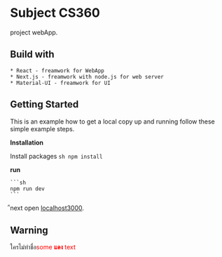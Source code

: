 # Subject CS360
project webApp.

## Build with 
    * React - freamwork for WebApp
    * Next.js - freamwork with node.js for web server
    * Material-UI - freamwork for UI
## Getting Started

This is an example how to get a local copy up and running follow these simple example steps.

**Installation**

Install packages
    ```sh
    npm install
    ```

**run**

    ```sh
    npm run dev
    ```

ืnext open [localhost3000](http://localhost:3000).

## Warning 
ใครไม่ทำชื่อ<span style="color:red">some **<strong>แดง</strong>** text</span>

